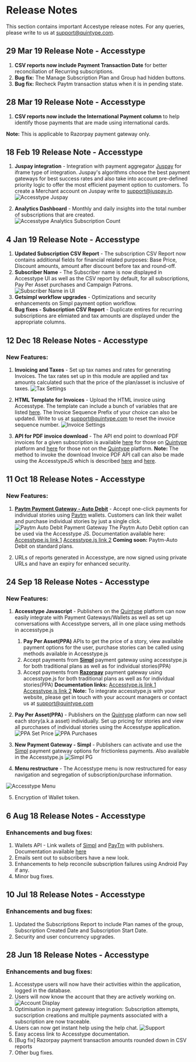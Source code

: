 # Release Notes

This section contains important Accestype release notes. For any queries, please write to us at [support@quintype.com](mailto:support@quintype.com).

## 29 Mar 19 Release Note - Accesstype
1. **CSV reports now include Payment Transaction Date** for better reconciliation of Recurring subscriptions.
2. **Bug fix:** The Manage Subscription Plan and Group had hidden buttons.
3. **Bug fix:** Recheck Paytm transaction status when it is in pending state.

## 28 Mar 19 Release Note - Accesstype
1. **CSV reports now include the International Payment column** to help identify those payments that are made using international cards.

**Note:** This is applicable to Razorpay payment gateway only. 

## 18 Feb 19 Release Note - Accesstype
1. **Juspay integration** - Integration with payment aggregator [Juspay](https://juspay.in) for iframe type of integration. Juspay's algorithms choose the best payment gateways for best success rates and also take into account pre-defined priority logic to offer the most efficient payment option to customers. 
To create a Merchant account on Juspay write to [support@juspay.in](mailto:support@juspay.in).
![Accesstype Juspay](../../images/Accesstype_JuspayPG.png "Accesstype Juspay")

2. **Analytics Dashboard** - Monthly and daily insights into the total number of subscriptions that are created.
![Accesstype Analytics Subscription Count](../../images/Accesstype_Analytics.png "Accesstype Analytics Subscription Count")

## 4 Jan 19 Release Note - Accesstype
1. **Updated Subscription CSV Report** - The subscription CSV Report now contains additional fields for financial related purposes: Base Price, Discount amounts, amount after discount before tax and round-off.
2. **Subscriber Name** - The Subscriber name is now displayed in Accesstype UI as well as the CSV report by default, for all subscriptions, Pay Per Asset purchases and Campaign Patrons.
![Subscriber Name in UI](../../images/Accesstype_Sub_Name_UI.png "Subscriber Name in UI")
3. **Getsimpl workflow upgrades** - Optimizations and security enhancements on Simpl payment option workflow. 
4. **Bug fixes - Subscription CSV Report** - Duplicate entires for recurring subscriptions are elimiated and tax amounts are displayed under the appropriate columns.


## 12 Dec 18 Release Notes - Accesstype

### New Features:
1. **Invoicing and Taxes** - Set up tax names and rates for generating Invoices. The tax rates set up in this module are applied and tax amounts calculated such that the price of the plan/asset is inclusive of taxes.
![Tax Settings](../../images/Accesstype_TaxSettings.png "Tax Settings")
2. **HTML Template for Invoices** - Upload the HTML invoice using Accesstype. The template can include a bunch of variables that are listed [here](#get-invoice-pdf-download). The Invoice Sequence Prefix of your choice can also be updated. Write to us at [support@quintype.com](mailto:support@quintype.com) to reset the invoice sequence number. 
![Invoice Settings](../../images/Accesstype_InvoiceSettings.png "Invoice Settings")

3. **API for PDF invoice download** - The API end point to download PDF invoices for a given subscription is available [here](#get-invoice-pdf-download) for those on [Quintype](https://www.quintype.com) platform and [here](#get-invoice-details-for-a-subscription) for those not on the [Quintype](https://www.quintype.com) platform. **Note:** The method to invoke the download Invoice PDF API call can also be made using the AccesstypeJS which is described [here](https://github.com/quintype/subtype/blob/master/frontend/README.md) and [here](https://github.com/quintype/subtype/blob/master/frontend/API.md).

## 11 Oct 18 Release Notes - Accesstype

### New Features:
1. **[Paytm Payment Gateway - Auto Debit](https://business.paytm.com/developers-api/integration/auto-debit/overview)** - Accept one-click payments for individual stories using [Paytm](https://business.paytm.com) wallets. Customers can link their wallet and purchase individual stories by just a single click.
![Paytm Auto Debit Payment Gateway](../../images/AccesstypePaytmPG.png "Paytm Auto Debit Payment Gateway")
The Paytm Auto Debit option can be used via the Accesstype JS. Documentation available here:
[Accesstype.js link 1](https://github.com/quintype/subtype/blob/master/frontend/README.md)
[Accesstype.js link 2](https://github.com/quintype/subtype/blob/master/frontend/API.md)
**Coming soon:** Paytm-Auto Debit on standard plans.

2. URLs of reports generated in Accesstype, are now signed using private URLs and have an expiry for enhanced security.


## 24 Sep 18 Release Notes - Accesstype

### New Features:
1. **Accesstype Javascript** - Publishers on the [Quintype](https://www.quintype.com) platform can now easily integrate with Payment Gateways/Wallets as well as set up conversations with Accesstype servers, all in one place using methods in accesstype.js
	1. **Pay Per Asset(PPA)** APIs to get the price of a story, view available payment options for the user, purchase stories can be called using methods available in Accesstype.js
	2. Accept payments from [**Simpl**](https://getsimpl.com) payment gateway using accesstype.js for both traditional plans as well as for individual stories(PPA)
	3. Accept payments from [**Razorpay**](https://razorpay.com) payment gateway using accesstype.js for both traditional plans as well as for individual stories(PPA)
**Documentation links:**
[Accesstype.js link 1](https://github.com/quintype/subtype/blob/master/frontend/README.md)
[Accesstype.js link 2](https://github.com/quintype/subtype/blob/master/frontend/API.md)
**Note:** To integrate accesstype.js with your website, please get in touch with your account managers or contact us at [support@quintype.com](mailto:support@quintype.com)

2. **Pay Per Asset(PPA)** - Publishers on the [Quintype](https://www.quintype.com) platform can now sell each story(a.k.a asset) individually. Set up pricing for stories and view all purcchases of individual stories using the Accesstype application.
![PPA Set Price](../../images/AccesstypePPASetPrice.png "PPA Set Price")
![PPA Purchases](../../images/AccesstypePPAPurchases.png "PPA Purchases")
3. **New Payment Gateway - Simpl** - Publishers can activate and use the [Simpl](https://getsimpl.com) payment gateway options for frictionless payments. Also available in the Accesstype.js
![Simpl PG](../../images/AccesstypePGs.png "Simpl PG")
4. **Menu restructure** - The Accesstype menu is now restructured for easy navigation and segregation of subscription/purchase information.

![Accesstype Menu](../../images/AccesstypeMenu.png "Accesstype Menu")

5. Encryption of Wallet token.


## 6 Aug 18 Release Notes - Accesstype

### Enhancements and bug fixes:
1. Wallets API - Link wallets of [Simpl](https://getsimpl.com) and [PayTm](https://paytm.com) with publishers. Documentation available [here](#post-subscriber-wallet-token)
2. Emails sent out to subscribers have a new look.
3. Enhancements to help reconcile subscription failures using Android Pay if any.
4. Minor bug fixes.



## 10 Jul 18 Release Notes - Accesstype

### Enhancements and bug fixes:
1. Updated the Subscriptions Report to include Plan names of the group, Subscription Created Date and Subscription Start Date.
2. Security and user concurrency upgrades.



## 28 Jun 18 Release Notes - Accesstype

### Enhancements and bug fixes:
1. Accesstype users will now have their activities within the application, logged in the database.
2. Users will now know the account that they are actively working on.
![Account Display](../../images/Account_display28Jun18.png "Account Display")
3. Optimisation in payment gateway integration: Subscription attempts, sucscription creations and multiple payments associated with a subscription are now traceable.
4. Users can now get instant help using the help chat.
![Support](../../images/Support_28Jun18.png "Support")
5. Easy access link to Accesstype documentation.
6. [Bug fix] Razorpay payment transaction amounts rounded down in CSV reports
7. Other bug fixes.